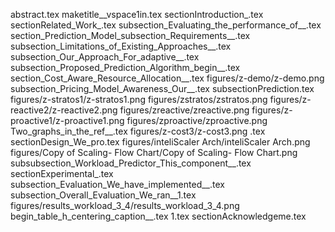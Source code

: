 abstract.tex
maketitle__vspace1in.tex
sectionIntroduction_.tex
sectionRelated_Work_.tex
subsection_Evaluating_the_performance_of__.tex
section_Prediction_Model_subsection_Requirements__.tex
subsection_Limitations_of_Existing_Approaches__.tex
subsection_Our_Approach_For_adaptive__.tex
subsection_Proposed_Prediction_Algorithm_begin__.tex
section_Cost_Aware_Resource_Allocation__.tex
figures/z-demo/z-demo.png
subsection_Pricing_Model_Awareness_Our__.tex
subsectionPrediction.tex
figures/z-stratos1/z-stratos1.png
figures/zstratos/zstratos.png
figures/z-reactive2/z-reactive2.png
figures/zreactive/zreactive.png
figures/z-proactive1/z-proactive1.png
figures/zproactive/zproactive.png
Two_graphs_in_the_ref__.tex
figures/z-cost3/z-cost3.png
.tex
sectionDesign_We_pro.tex
figures/inteliScaler Arch/inteliScaler Arch.png
figures/Copy of Scaling- Flow Chart/Copy of Scaling- Flow Chart.png
subsubsection_Workload_Predictor_This_component__.tex
sectionExperimental_.tex
subsection_Evaluation_We_have_implemented__.tex
subsection_Overall_Evaluation_We_ran__1.tex
figures/results_workload_3_4/results_workload_3_4.png
begin_table_h_centering_caption__.tex
1.tex
sectionAcknowledgeme.tex
